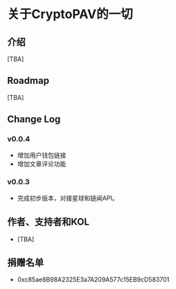# 关于CryptoPAV的一切

## 介绍

[TBA]

## Roadmap

[TBA]

## Change Log

### v0.0.4

* 增加用户钱包链接
* 增加文章评论功能

### v0.0.3

* 完成初步版本，对接星球和链闻API。

## 作者、支持者和KOL

* [TBA]

## 捐赠名单

* 0xc85ae8B98A2325E3a7A209A577c15EB9cD583701

